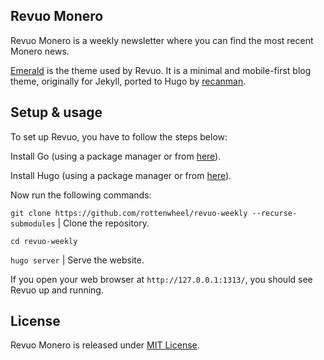 ## Revuo Monero

Revuo Monero is a weekly newsletter where you can find the most recent Monero news.

[Emerald](https://github.com/rottenwheel/revuoxmrtheme) is the theme used by Revuo. It is a minimal and mobile-first blog theme, originally for Jekyll, ported to Hugo by [recanman](https://github.com/recanman).

## Setup & usage

To set up Revuo, you have to follow the steps below: 

Install Go (using a package manager or from [here](https://go.dev/dl/)).

Install Hugo (using a package manager or from [here](https://gohugo.io/getting-started/installing/)).

Now run the following commands:

`git clone https://github.com/rottenwheel/revuo-weekly --recurse-submodules` | Clone the repository.

`cd revuo-weekly`

`hugo server` | Serve the website.

If you open your web browser at `http://127.0.0.1:1313/`, you should see Revuo up and running.

## License
Revuo Monero is released under [MIT License](license.md).
